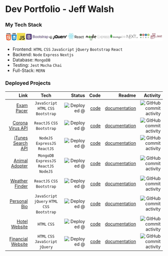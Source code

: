 
# Dev Portfolio - Jeff Walsh

### My Tech Stack


![tech stack](https://github.com/jeffpwalsh/jeffpwalsh/blob/master/techlogos.JPG)

 - Frontend: `HTML` `CSS` `JavaScript` `jQuery` `Bootstrap` `React`
 - Backend: `Node` `Express` `Nextjs`
 - Database: `MongoDB`
 - Testing: `Jest` `Mocha` `Chai`
 - Full-Stack: `MERN`
 
 
### Deployed Projects 



 | Link      |  Tech       | Status     |  Code     | Readme    | Activity  |
| ----------:|:-----------:| ----------:| ---------:| ---------:| ---------:|
| [Exam Pacer](http://exam.pacer.jeffwalsh.co.za/)| `JavaScript` `HTML` `CSS` `Bootstrap` | ![Deployed @](https://img.shields.io/badge/deployed-domain-red) | [code](https://github.com/jeffpwalsh/exam-pacer) | [documentation](https://github.com/jeffpwalsh/exam-pacer/blob/master/README.md) | ![GitHub commit activity](https://img.shields.io/github/commit-activity/y/jeffpwalsh/exam-pacer)
| [Corona Virus API](https://jeffpwalsh-corona-virus-api.herokuapp.com/)| `ReactJS` `CSS` `Bootstrap` | ![Deployed @](https://img.shields.io/badge/deployed-heroku-blueviolet) | [code](https://github.com/jeffpwalsh/corona-virus-api) | [documentation](https://github.com/jeffpwalsh/corona-virus-api/blob/master/README.md) | ![GitHub commit activity](https://img.shields.io/github/commit-activity/m/jeffpwalsh/corona-virus-api)
| [iTunes Search API](https://guarded-tor-84227.herokuapp.com/)| `NodeJS` `ExpressJS` `ReactJS` | ![Deployed @](https://img.shields.io/badge/deployed-heroku-blueviolet) | [code](https://github.com/jeffpwalsh/iTunes-Search-API) | [documentation](https://github.com/jeffpwalsh/iTunes-Search-API/blob/master/README.md) | ![GitHub commit activity](https://img.shields.io/github/commit-activity/m/jeffpwalsh/iTunes-Search-API)
| [Animal Adopter](https://animal-adopter.herokuapp.com/)| `MongoDB` `ExpressJS` `ReactJS` `NodeJS` | ![Deployed @](https://img.shields.io/badge/deployed-heroku-blueviolet) | [code](https://github.com/jeffpwalsh/animal-adopter) | [documentation](https://github.com/jeffpwalsh/animal-adopter/blob/master/README.md) | ![GitHub commit activity](https://img.shields.io/github/commit-activity/m/jeffpwalsh/animal-adopter)
| [Weather Finder](https://jeffpwalsh-weather-finder.herokuapp.com/)| `ReactJS` `CSS` `Bootstrap` | ![Deployed @](https://img.shields.io/badge/deployed-heroku-blueviolet) | [code](https://github.com/jeffpwalsh/weather-finder) | [documentation](https://github.com/jeffpwalsh/weather-finder/blob/master/README.md) | ![GitHub commit activity](https://img.shields.io/github/commit-activity/y/jeffpwalsh/weather-finder)
| [Personal Bio](https://jeffpwalsh.github.io/bio/)| `JavaScript` `jQuery` `HTML` `CSS` `Bootstrap` | ![Deployed @](https://img.shields.io/badge/deployed-gh--pages-brightgreen) | [code](https://github.com/jeffpwalsh/bio) | [documentation](https://github.com/jeffpwalsh/bio/blob/master/README.md) | ![GitHub commit activity](https://img.shields.io/github/commit-activity/y/jeffpwalsh/bio) 
| [Hotel Website](http://hotel.website.jeffwalsh.co.za/) | `HTML` `CSS` | ![Deployed @](https://img.shields.io/badge/deployed-domain-red) | [code](https://github.com/jeffpwalsh/hotel-website) | [documentation](https://github.com/jeffpwalsh/hotel-website/blob/master/README.md) | ![GitHub commit activity](https://img.shields.io/github/commit-activity/y/jeffpwalsh/hotel-website)
| [Financial Website](http://financial.website.jeffwalsh.co.za/) | `HTML` `CSS` `JavaScript` `jQuery` | ![Deployed @](https://img.shields.io/badge/deployed-domain-red) | [code](https://github.com/jeffpwalsh/financial-website) | [documentation](https://github.com/jeffpwalsh/financial-website/blob/master/README.md) | ![GitHub commit activity](https://img.shields.io/github/commit-activity/m/jeffpwalsh/financial-website)

 
 




  
 
 
  
 
 
